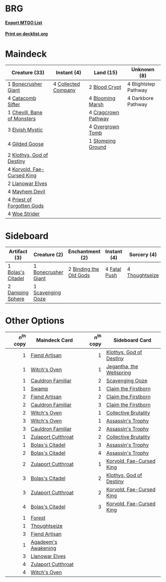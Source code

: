 # BRG

#### [Export MTGO List](../collection/BRG/BRG.txt)
#### [Print on decklist.org](http://decklist.org/?deckmain=4%09Blightstep%20Pathway%0A2%09Blood%20Crypt%0A4%09Blooming%20Marsh%0A1%09Bonecrusher%20Giant%0A4%09Catacomb%20Sifter%0A1%09Chevill,%20Bane%20of%20Monsters%0A4%09Collected%20Company%0A4%09Cragcrown%20Pathway%0A4%09Darkbore%20Pathway%0A3%09Elvish%20Mystic%0A4%09Gilded%20Goose%0A2%09Klothys,%20God%20of%20Destiny%0A4%09Korvold,%20Fae-Cursed%20King%0A2%09Llanowar%20Elves%0A4%09Mayhem%20Devil%0A4%09Overgrown%20Tomb%0A4%09Priest%20of%20Forgotten%20Gods%0A1%09Stomping%20Ground%0A4%09Woe%20Strider&deckside=2%09Binding%20the%20Old%20Gods%0A1%09Bolas's%20Citadel%0A1%09Bonecrusher%20Giant%0A2%09Damping%20Sphere%0A4%09Fatal%20Push%0A1%09Scavenging%20Ooze%0A4%09Thoughtseize)
# Maindeck

|                                            Creature (33)                                             |                                         Instant (4)                                          |                                          Land (15)                                           |    Unknown (8)     |
|------------------------------------------------------------------------------------------------------|----------------------------------------------------------------------------------------------|----------------------------------------------------------------------------------------------|--------------------|
|1 [Bonecrusher Giant](http://gatherer.wizards.com/Pages/Card/Details.aspx?multiverseid=473077)        |4 [Collected Company](http://gatherer.wizards.com/Pages/Card/Details.aspx?multiverseid=394519)|2 [Blood Crypt](http://gatherer.wizards.com/Pages/Card/Details.aspx?multiverseid=97102)       |4 Blightstep Pathway|
|4 [Catacomb Sifter](http://gatherer.wizards.com/Pages/Card/Details.aspx?multiverseid=401839)          |                                                                                              |4 [Blooming Marsh](http://gatherer.wizards.com/Pages/Card/Details.aspx?multiverseid=417816)   |4 Darkbore Pathway  |
|1 [Chevill, Bane of Monsters](http://gatherer.wizards.com/Pages/Card/Details.aspx?multiverseid=479701)|                                                                                              |4 [Cragcrown Pathway](http://gatherer.wizards.com/Pages/Card/Details.aspx?multiverseid=491915)|                    |
|3 [Elvish Mystic](http://gatherer.wizards.com/Pages/Card/Details.aspx?multiverseid=389499)            |                                                                                              |4 [Overgrown Tomb](http://gatherer.wizards.com/Pages/Card/Details.aspx?multiverseid=405103)   |                    |
|4 [Gilded Goose](http://gatherer.wizards.com/Pages/Card/Details.aspx?multiverseid=473122)             |                                                                                              |1 [Stomping Ground](http://gatherer.wizards.com/Pages/Card/Details.aspx?multiverseid=405110)  |                    |
|2 [Klothys, God of Destiny](http://gatherer.wizards.com/Pages/Card/Details.aspx?multiverseid=476471)  |                                                                                              |                                                                                              |                    |
|4 [Korvold, Fae-Cursed King](http://gatherer.wizards.com/Pages/Card/Details.aspx?multiverseid=476047) |                                                                                              |                                                                                              |                    |
|2 [Llanowar Elves](http://gatherer.wizards.com/Pages/Card/Details.aspx?multiverseid=129626)           |                                                                                              |                                                                                              |                    |
|4 [Mayhem Devil](http://gatherer.wizards.com/Pages/Card/Details.aspx?multiverseid=461131)             |                                                                                              |                                                                                              |                    |
|4 [Priest of Forgotten Gods](http://gatherer.wizards.com/Pages/Card/Details.aspx?multiverseid=457227) |                                                                                              |                                                                                              |                    |
|4 [Woe Strider](http://gatherer.wizards.com/Pages/Card/Details.aspx?multiverseid=476374)              |                                                                                              |                                                                                              |                    |


# Sideboard

|                                        Artifact (3)                                        |                                         Creature (2)                                         |                                         Enchantment (2)                                         |                                      Instant (4)                                      |                                       Sorcery (4)                                       |
|--------------------------------------------------------------------------------------------|----------------------------------------------------------------------------------------------|-------------------------------------------------------------------------------------------------|---------------------------------------------------------------------------------------|-----------------------------------------------------------------------------------------|
|1 [Bolas's Citadel](http://gatherer.wizards.com/Pages/Card/Details.aspx?multiverseid=461006)|1 [Bonecrusher Giant](http://gatherer.wizards.com/Pages/Card/Details.aspx?multiverseid=473077)|2 [Binding the Old Gods](http://gatherer.wizards.com/Pages/Card/Details.aspx?multiverseid=503822)|4 [Fatal Push](http://gatherer.wizards.com/Pages/Card/Details.aspx?multiverseid=423724)|4 [Thoughtseize](http://gatherer.wizards.com/Pages/Card/Details.aspx?multiverseid=438676)|
|2 [Damping Sphere](http://gatherer.wizards.com/Pages/Card/Details.aspx?multiverseid=443101) |1 [Scavenging Ooze](http://gatherer.wizards.com/Pages/Card/Details.aspx?multiverseid=420783)  |                                                                                                 |                                                                                       |                                                                                         |


# Other Options

|*n*<sup>th</sup> copy|                                        Maindeck Card                                         |*n*<sup>th</sup> copy|                                          Sideboard Card                                           |
|--------------------:|----------------------------------------------------------------------------------------------|--------------------:|---------------------------------------------------------------------------------------------------|
|                    1|[Fiend Artisan](http://gatherer.wizards.com/Pages/Card/Details.aspx?multiverseid=479740)      |                    1|[Klothys, God of Destiny](http://gatherer.wizards.com/Pages/Card/Details.aspx?multiverseid=476471) |
|                    1|[Witch's Oven](http://gatherer.wizards.com/Pages/Card/Details.aspx?multiverseid=473199)       |                    1|[Jegantha, the Wellspring](http://gatherer.wizards.com/Pages/Card/Details.aspx?multiverseid=479742)|
|                    1|[Cauldron Familiar](http://gatherer.wizards.com/Pages/Card/Details.aspx?multiverseid=473043)  |                    2|[Scavenging Ooze](http://gatherer.wizards.com/Pages/Card/Details.aspx?multiverseid=420783)         |
|                    1|[Swamp](http://gatherer.wizards.com/Pages/Card/Details.aspx?multiverseid=439858)              |                    1|[Claim the Firstborn](http://gatherer.wizards.com/Pages/Card/Details.aspx?multiverseid=473080)     |
|                    2|[Fiend Artisan](http://gatherer.wizards.com/Pages/Card/Details.aspx?multiverseid=479740)      |                    2|[Claim the Firstborn](http://gatherer.wizards.com/Pages/Card/Details.aspx?multiverseid=473080)     |
|                    2|[Cauldron Familiar](http://gatherer.wizards.com/Pages/Card/Details.aspx?multiverseid=473043)  |                    3|[Claim the Firstborn](http://gatherer.wizards.com/Pages/Card/Details.aspx?multiverseid=473080)     |
|                    2|[Witch's Oven](http://gatherer.wizards.com/Pages/Card/Details.aspx?multiverseid=473199)       |                    1|[Collective Brutality](http://gatherer.wizards.com/Pages/Card/Details.aspx?multiverseid=414380)    |
|                    3|[Witch's Oven](http://gatherer.wizards.com/Pages/Card/Details.aspx?multiverseid=473199)       |                    1|[Assassin's Trophy](http://gatherer.wizards.com/Pages/Card/Details.aspx?multiverseid=452902)       |
|                    3|[Cauldron Familiar](http://gatherer.wizards.com/Pages/Card/Details.aspx?multiverseid=473043)  |                    2|[Assassin's Trophy](http://gatherer.wizards.com/Pages/Card/Details.aspx?multiverseid=452902)       |
|                    1|[Zulaport Cutthroat](http://gatherer.wizards.com/Pages/Card/Details.aspx?multiverseid=442106) |                    2|[Collective Brutality](http://gatherer.wizards.com/Pages/Card/Details.aspx?multiverseid=414380)    |
|                    1|[Bolas's Citadel](http://gatherer.wizards.com/Pages/Card/Details.aspx?multiverseid=461006)    |                    3|[Assassin's Trophy](http://gatherer.wizards.com/Pages/Card/Details.aspx?multiverseid=452902)       |
|                    2|[Bolas's Citadel](http://gatherer.wizards.com/Pages/Card/Details.aspx?multiverseid=461006)    |                    4|[Assassin's Trophy](http://gatherer.wizards.com/Pages/Card/Details.aspx?multiverseid=452902)       |
|                    2|[Zulaport Cutthroat](http://gatherer.wizards.com/Pages/Card/Details.aspx?multiverseid=442106) |                    1|[Korvold, Fae-Cursed King](http://gatherer.wizards.com/Pages/Card/Details.aspx?multiverseid=476047)|
|                    3|[Bolas's Citadel](http://gatherer.wizards.com/Pages/Card/Details.aspx?multiverseid=461006)    |                    2|[Klothys, God of Destiny](http://gatherer.wizards.com/Pages/Card/Details.aspx?multiverseid=476471) |
|                    3|[Zulaport Cutthroat](http://gatherer.wizards.com/Pages/Card/Details.aspx?multiverseid=442106) |                    2|[Korvold, Fae-Cursed King](http://gatherer.wizards.com/Pages/Card/Details.aspx?multiverseid=476047)|
|                    4|[Bolas's Citadel](http://gatherer.wizards.com/Pages/Card/Details.aspx?multiverseid=461006)    |                    3|[Korvold, Fae-Cursed King](http://gatherer.wizards.com/Pages/Card/Details.aspx?multiverseid=476047)|
|                    1|[Forest](http://gatherer.wizards.com/Pages/Card/Details.aspx?multiverseid=439860)             |                     |                                                                                                   |
|                    1|[Thoughtseize](http://gatherer.wizards.com/Pages/Card/Details.aspx?multiverseid=438676)       |                     |                                                                                                   |
|                    3|[Fiend Artisan](http://gatherer.wizards.com/Pages/Card/Details.aspx?multiverseid=479740)      |                     |                                                                                                   |
|                    1|[Agadeem's Awakening](http://gatherer.wizards.com/Pages/Card/Details.aspx?multiverseid=491723)|                     |                                                                                                   |
|                    3|[Llanowar Elves](http://gatherer.wizards.com/Pages/Card/Details.aspx?multiverseid=129626)     |                     |                                                                                                   |
|                    4|[Zulaport Cutthroat](http://gatherer.wizards.com/Pages/Card/Details.aspx?multiverseid=442106) |                     |                                                                                                   |
|                    4|[Witch's Oven](http://gatherer.wizards.com/Pages/Card/Details.aspx?multiverseid=473199)       |                     |                                                                                                   |

